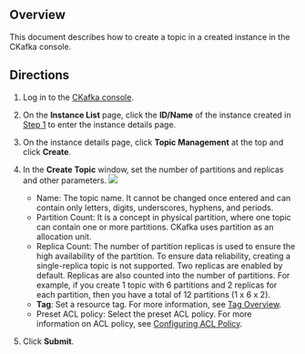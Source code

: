 ## Overview

This document describes how to create a topic in a created instance in the CKafka console.

## Directions


1. Log in to the [CKafka console](https://console.cloud.tencent.com/ckafka).
2. On the **Instance List** page, click the **ID/Name** of the instance created in [Step 1](https://intl.cloud.tencent.com/document/product/597/40044) to enter the instance details page.
3. On the instance details page, click **Topic Management** at the top and click **Create**.
4. In the **Create Topic** window, set the number of partitions and replicas and other parameters.
![](https://main.qcloudimg.com/raw/b059e7bddbb29b16b9449e1dbbcf1b4d.png)

   - Name: The topic name. It cannot be changed once entered and can contain only letters, digits, underscores, hyphens, and periods.
   - Partition Count: It is a concept in physical partition, where one topic can contain one or more partitions. CKafka uses partition as an allocation unit.
   - Replica Count: The number of partition replicas is used to ensure the high availability of the partition. To ensure data reliability, creating a single-replica topic is not supported. Two replicas are enabled by default.
     Replicas are also counted into the number of partitions. For example, if you create 1 topic with 6 partitions and 2 replicas for each partition, then you have a total of 12 partitions (1 x 6 x 2).
   - **Tag**: Set a resource tag. For more information, see [Tag Overview](https://intl.cloud.tencent.com/document/product/597/41600).
   - Preset ACL policy: Select the preset ACL policy. For more information on ACL policy, see [Configuring ACL Policy](https://intl.cloud.tencent.com/document/product/597/39084).

5. Click **Submit**.

